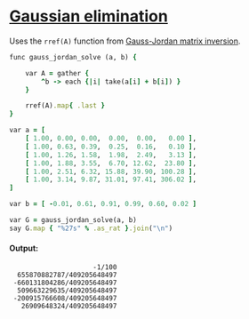 [1]: http://rosettacode.org/wiki/Gaussian_elimination

# [Gaussian elimination][1]

Uses the `rref(A)` function from [Gauss-Jordan matrix inversion](https://rosettacode.org/wiki/Gauss-Jordan_matrix_inversion#Sidef).

```ruby
func gauss_jordan_solve (a, b) {

    var A = gather {
        ^b -> each {|i| take(a[i] + b[i]) }
    }

    rref(A).map{ .last }
}

var a = [
    [ 1.00, 0.00, 0.00,  0.00,  0.00,   0.00 ],
    [ 1.00, 0.63, 0.39,  0.25,  0.16,   0.10 ],
    [ 1.00, 1.26, 1.58,  1.98,  2.49,   3.13 ],
    [ 1.00, 1.88, 3.55,  6.70, 12.62,  23.80 ],
    [ 1.00, 2.51, 6.32, 15.88, 39.90, 100.28 ],
    [ 1.00, 3.14, 9.87, 31.01, 97.41, 306.02 ],
]

var b = [ -0.01, 0.61, 0.91, 0.99, 0.60, 0.02 ]

var G = gauss_jordan_solve(a, b)
say G.map { "%27s" % .as_rat }.join("\n")
```

#### Output:
```
                     -1/100
  655870882787/409205648497
 -660131804286/409205648497
  509663229635/409205648497
 -200915766608/409205648497
   26909648324/409205648497
```
